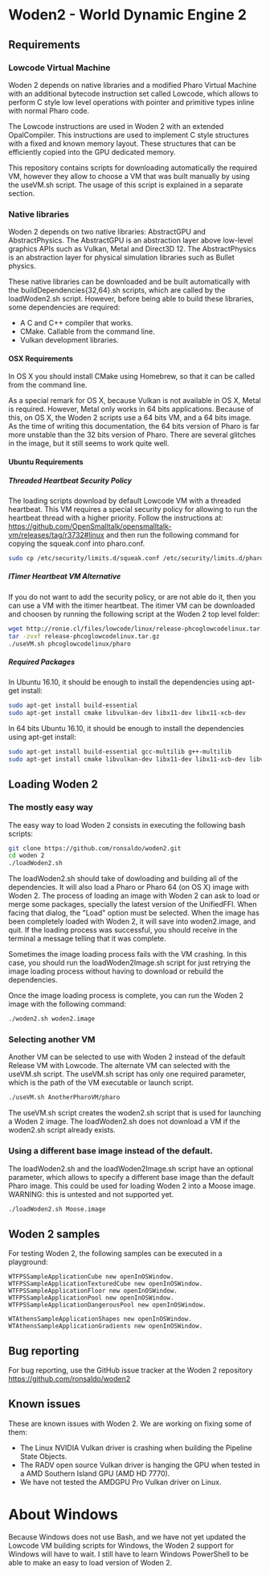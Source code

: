 # Woden2 - World Dynamic Engine 2

## Requirements

### Lowcode Virtual Machine

Woden 2 depends on native libraries and a modified Pharo Virtual Machine with
an additional bytecode instruction set called Lowcode, which allows to perform
C style low level operations with pointer and primitive types inline with normal
Pharo code.

The Lowcode instructions are used in Woden 2 with an extended OpalCompiler.
This instructions are used to implement C style structures with a fixed and
known memory layout. These structures that can be efficiently copied into the GPU
dedicated memory.

This repository contains scripts for downloading automatically the required VM,
however they allow to choose a VM that was built manually by using the
useVM.sh script. The usage of this script is explained in a separate section.

### Native libraries

Woden 2 depends on two native libraries: AbstractGPU and AbstractPhysics. The
AbstractGPU is an abstraction layer above low-level graphics APIs such as
Vulkan, Metal and Direct3D 12. The AbstractPhysics is an abstraction layer
for physical simulation libraries such as Bullet physics.

These native libraries can be downloaded and be built automatically with the
buildDependencies{32,64}.sh scripts, which are called by the loadWoden2.sh
script. However, before being able to build these libraries, some
dependencies are required:

* A C and C++ compiler that works.
* CMake. Callable from the command line.
* Vulkan development libraries.

#### OSX Requirements

In OS X you should install CMake using Homebrew, so that it can be called from
the command line.

As a special remark for OS X, because Vulkan is not available
in OS X, Metal is required. However, Metal only works in 64 bits applications.
Because of this, on OS X, the Woden 2 scripts use a 64 bits VM, and a 64 bits
image. As the time of writing this documentation, the 64 bits version of Pharo
is far more unstable than the 32 bits version of Pharo. There are several
glitches in the image, but it still seems to work quite well.

#### Ubuntu Requirements
##### Threaded Heartbeat Security Policy

The loading scripts download by default Lowcode VM with a threaded heartbeat. This VM
requires a special security policy for allowing to run the heartbeat thread with a higher priority.
Follow the instructions at: https://github.com/OpenSmalltalk/opensmalltalk-vm/releases/tag/r3732#linux
and then run the following command for copying the squeak.conf into pharo.conf.

```bash
sudo cp /etc/security/limits.d/squeak.conf /etc/security/limits.d/pharo.conf
```

##### ITimer Heartbeat VM Alternative
If you do not want to add the security policy, or are not able do it, then you
can use a VM with the itimer heartbeat. The itimer VM can be downloaded and
choosen by running the following script at the Woden 2 top level folder:

```bash
wget http://ronie.cl/files/lowcode/linux/release-phcoglowcodelinux.tar.gz
tar -zvxf release-phcoglowcodelinux.tar.gz
./useVM.sh phcoglowcodelinux/pharo
```

##### Required Packages
In Ubuntu 16.10, it should be enough to install the dependencies using apt-get install:

```bash
sudo apt-get install build-essential
sudo apt-get install cmake libvulkan-dev libx11-dev libx11-xcb-dev
```

In 64 bits Ubuntu 16.10, it should be enough to install the dependencies using apt-get install:

```bash
sudo apt-get install build-essential gcc-multilib g++-multilib
sudo apt-get install cmake libvulkan-dev libx11-dev libx11-xcb-dev libvulkan-dev:i386 libx11-dev:i386 libx11-xcb-dev:i386
```

## Loading Woden 2
### The mostly easy way

The easy way to load Woden 2 consists in executing the following bash scripts:

```bash
git clone https://github.com/ronsaldo/woden2.git
cd woden 2
./loadWoden2.sh
```

The loadWoden2.sh should take of dowloading and building all of the dependencies.
It will also load a Pharo or Pharo 64 (on OS X) image with Woden 2. The process
of loading an image with Woden 2 can ask to load or merge some packages, specially
the latest version of the UnifiedFFI. When facing that dialog, the "Load" option
must be selected. When the image has been completely loaded with Woden 2, it will
save into woden2.image, and quit. If the loading process was successful, you should
receive in the terminal a message telling that it was complete.

Sometimes the image loading process fails with the VM crashing. In this case, you
should run the loadWoden2Image.sh script for just retrying the image loading
process without having to download or rebuild the dependencies.

Once the image loading process is complete,  you can run the Woden 2 image with
the following command:

```bash
./woden2.sh woden2.image
```

### Selecting another VM

Another VM can be selected to use with Woden 2 instead of the default Release VM
with Lowcode. The alternate VM can selected with the useVM.sh script. The useVM.sh
script has only one required parameter, which is the path of the VM executable or
launch script.

```bash
./useVM.sh AnotherPharoVM/pharo
```

The useVM.sh script creates the woden2.sh script that is used for launching a Woden 2 image.
The loadWoden2.sh does not download a VM if the woden2.sh script already exists.

### Using a different base image instead of the default.

The loadWoden2.sh and the loadWoden2Image.sh script have an optional parameter, which
allows to specify a different base image than the default Pharo image. This could
be used for loading Woden 2 into a Moose image. WARNING: this is untested and not supported yet.

```bash
./loadWoden2.sh Moose.image
```

## Woden 2 samples

For testing Woden 2, the following samples can be executed in a playground:

```smalltalk
WTFPSSampleApplicationCube new openInOSWindow.
WTFPSSampleApplicationTexturedCube new openInOSWindow.
WTFPSSampleApplicationFloor new openInOSWindow.
WTFPSSampleApplicationPool new openInOSWindow.
WTFPSSampleApplicationDangerousPool new openInOSWindow.

WTAthensSampleApplicationShapes new openInOSWindow.
WTAthensSampleApplicationGradients new openInOSWindow.
```

## Bug reporting

For bug reporting, use the GitHub issue tracker at the Woden 2 repository https://github.com/ronsaldo/woden2

## Known issues

These are known issues with Woden 2. We are working on fixing some of them:

* The Linux NVIDIA Vulkan driver is crashing when building the Pipeline State Objects.
* The RADV open source Vulkan driver is hanging the GPU when tested in a AMD Southern Island GPU (AMD HD 7770).
* We have not tested the AMDGPU Pro Vulkan driver on Linux.

# About Windows

Because Windows does not use Bash, and we have not yet updated the Lowcode VM
building scripts for Windows, the Woden 2 support for Windows will have to wait.
I still have to learn Windows PowerShell to be able to make an easy to load
version of Woden 2.
